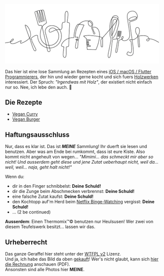 ![Crazy Cooking](rcps/img/crazy-cooking-banner.jpg)

Das hier ist eine lose Sammlung an Rezepten eines [iOS / macOS / Flutter Programmierers](https://cocoanaut.com), der hin und wieder gerne kocht und sich fuers [Holzwerken](https://woodbytes.me) interessiert. Der Spruch: *"Irgendwas mit Holz"*, der existiert nicht einfach nur so. Nee, ich lebe den auch. 🤪

## Die Rezepte
* [Vegan Curry](rcps/Vegan-Curry.md)
* [Vegan Burger](rcps/Vegan-Burger.md)

## Haftungsausschluss
Nur, dass es klar ist. Das ist ***MEINE*** Sammlung! Ihr duerft sie lesen und benutzen. Aber was am Ende bei rumkommt, dass ist eure Kiste. Also kommt nicht angeheult von wegen... *"Mimimi... das schmeckt mir aber so nicht! Und ausserdem geht diese und jene Zutat ueberhaupt nicht, weil da... weil, weil... naja, geht halt nicht!"*

Wenn du:
* dir in den Finger schnibbelst: **Deine Schuld!**
* dir die Zunge beim Abschmecken verbrennst: **Deine Schuld!**
* eine falsche Zutat kaufst: **Deine Schuld!**
* den Kochtopp auf'm Herd beim [Netflix Binge-Watching](https://www.netflix.com/search?q=IT%20Crowd&jbv=70140450) vergisst: **Deine Schuld!**
* ... (2 be continued)

**Ausserdem**: Einen Thermomix™© benutzen nur Heulsusen! Wer zwei von diesem Teufelswerk besitzt... lassen wir das.

## Urheberrecht
Das ganze Geraffel hier steht unter der [WTFPL v2](https://en.wikipedia.org/wiki/WTFPL#Version_2) Lizenz.  
Und ja, ich habe das Bild da oben [gekauft](https://thehungryjpeg.com/product/3806080-kitchen-tools-continuous-one-line-drawing-kitchen-utensils-cooking-t)! Wer's nicht glaubt, kann sich [hier die Rechnung](rsrcs/invoice_680108.pdf) anschauen (PDF).  
Ansonsten sind alle Photos hier **MEINE**.